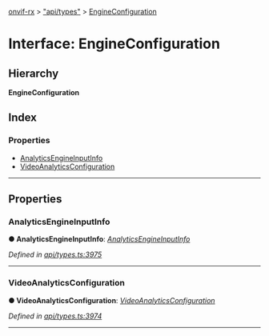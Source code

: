 [onvif-rx](../README.md) > ["api/types"](../modules/_api_types_.md) > [EngineConfiguration](../interfaces/_api_types_.engineconfiguration.md)

# Interface: EngineConfiguration

## Hierarchy

**EngineConfiguration**

## Index

### Properties

* [AnalyticsEngineInputInfo](_api_types_.engineconfiguration.md#analyticsengineinputinfo)
* [VideoAnalyticsConfiguration](_api_types_.engineconfiguration.md#videoanalyticsconfiguration)

---

## Properties

<a id="analyticsengineinputinfo"></a>

###  AnalyticsEngineInputInfo

**● AnalyticsEngineInputInfo**: *[AnalyticsEngineInputInfo](_api_types_.analyticsengineinputinfo.md)*

*Defined in [api/types.ts:3975](https://github.com/patrickmichalina/onvif-rx/blob/f117e44/src/api/types.ts#L3975)*

___
<a id="videoanalyticsconfiguration"></a>

###  VideoAnalyticsConfiguration

**● VideoAnalyticsConfiguration**: *[VideoAnalyticsConfiguration](_api_types_.videoanalyticsconfiguration.md)*

*Defined in [api/types.ts:3974](https://github.com/patrickmichalina/onvif-rx/blob/f117e44/src/api/types.ts#L3974)*

___

